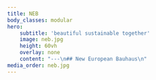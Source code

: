 ```yaml
---
title: NEB
body_classes: modular
hero:
    subtitle: 'beautiful sustainable together'
    image: neb.jpg
    height: 60vh
    overlay: none
    content: "---\n## New European Bauhaus\n"
media_order: neb.jpg
---
```


